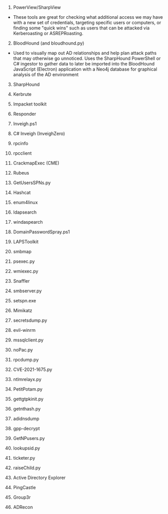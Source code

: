 1. PowerView/SharpView
- These tools are great for checking what additional access we may have with a new set of credentials, targeting specific users or computers, or finding some "quick wins" such as users that can be attacked via Kerberoasting or ASREPRoasting.
  
2. BloodHound (and bloudhound.py)
- 	Used to visually map out AD relationships and help plan attack paths that may otherwise go unnoticed. Uses the SharpHound PowerShell or C# ingestor to gather data to later be imported into the BloodHound JavaScript (Electron) application with a Neo4j database for graphical analysis of the AD environment

3. SharpHound

4. Kerbrute

5. Impacket toolkit

6. Responder

7. Inveigh.ps1

8. C# Inveigh (InveighZero)

9. rpcinfo

10. rpcclient

11. CrackmapExec (CME)

12. Rubeus


13. GetUsersSPNs.py

14. Hashcat

15. enum4linux

16. ldapsearch

17. windaspearch

18. DomainPasswordSpray.ps1

19. LAPSToolkit

20. smbmap

21. psexec.py

22. wmiexec.py

23. Snaffler

24. smbserver.py

25. setspn.exe

26. Mimikatz

27. secretsdump.py

28. evil-winrm

29. mssqlclient.py

30. noPac.py

31. rpcdump.py

32. CVE-2021-1675.py

33. ntlmrelayx.py

34. PetitPotam.py

35. gettgtpkinit.py

36. getnthash.py

37. adidnsdump

38. gpp-decrypt

39. GetNPusers.py

40. lookupsid.py

41. ticketer.py

42. raiseChild.py

43. Active Directory Explorer

44. PingCastle

45. Group3r

46. ADRecon

